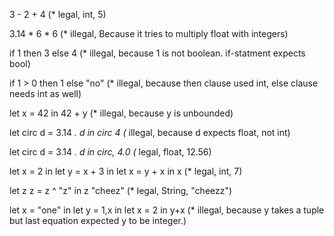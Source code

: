 3 - 2 + 4 (* legal, int, 5)

3.14 * 6 * 6 (* illegal, Because it tries to multiply float with integers)

if 1 then 3 else 4 (* illegal, because 1 is not boolean. if-statment expects bool)

if 1 > 0 then 1 else "no" (* illegal, because then clause used int, else clause needs int as well)

let x = 42 in 42 + y (* illegal, because y is unbounded)

let circ d = 3.14 *. d in circ 4 (* illegal, because d expects float, not int)

let circ d = 3.14 *. d in circ, 4.0 (* legal, float, 12.56)

let x = 2 in let y = x + 3 in let x = y + x in x  (* legal, int, 7)

let z z = z ^ "z" in z "cheez" (* legal, String, "cheezz")

let x = "one" in let y = 1,x in let x = 2 in y+x (* illegal, because y takes a tuple but last equation expected y to be integer.)

